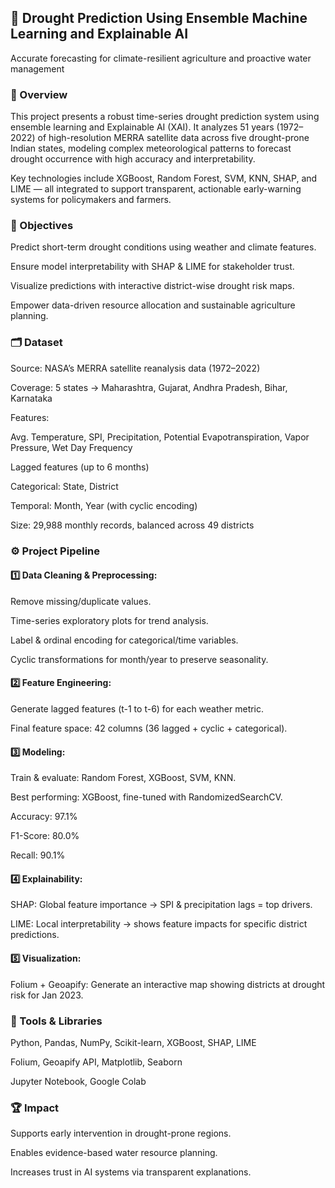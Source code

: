## 🌾 Drought Prediction Using Ensemble Machine Learning and Explainable AI
Accurate forecasting for climate-resilient agriculture and proactive water management

### 📌 Overview
This project presents a robust time-series drought prediction system using ensemble learning and Explainable AI (XAI). It analyzes 51 years (1972–2022) of high-resolution MERRA satellite data across five drought-prone Indian states, modeling complex meteorological patterns to forecast drought occurrence with high accuracy and interpretability.

Key technologies include XGBoost, Random Forest, SVM, KNN, SHAP, and LIME — all integrated to support transparent, actionable early-warning systems for policymakers and farmers.

### 🎯 Objectives
Predict short-term drought conditions using weather and climate features.

Ensure model interpretability with SHAP & LIME for stakeholder trust.

Visualize predictions with interactive district-wise drought risk maps.

Empower data-driven resource allocation and sustainable agriculture planning.

### 🗂️ Dataset
Source: NASA’s MERRA satellite reanalysis data (1972–2022)

Coverage: 5 states → Maharashtra, Gujarat, Andhra Pradesh, Bihar, Karnataka

Features:

Avg. Temperature, SPI, Precipitation, Potential Evapotranspiration, Vapor Pressure, Wet Day Frequency

Lagged features (up to 6 months)

Categorical: State, District

Temporal: Month, Year (with cyclic encoding)

Size: 29,988 monthly records, balanced across 49 districts

### ⚙️ Project Pipeline
#### 1️⃣ Data Cleaning & Preprocessing:

Remove missing/duplicate values.

Time-series exploratory plots for trend analysis.

Label & ordinal encoding for categorical/time variables.

Cyclic transformations for month/year to preserve seasonality.

#### 2️⃣ Feature Engineering:

Generate lagged features (t-1 to t-6) for each weather metric.

Final feature space: 42 columns (36 lagged + cyclic + categorical).

#### 3️⃣ Modeling:

Train & evaluate: Random Forest, XGBoost, SVM, KNN.

Best performing: XGBoost, fine-tuned with RandomizedSearchCV.

Accuracy: 97.1%

F1-Score: 80.0%

Recall: 90.1%

#### 4️⃣ Explainability:

SHAP: Global feature importance → SPI & precipitation lags = top drivers.

LIME: Local interpretability → shows feature impacts for specific district predictions.

#### 5️⃣ Visualization:

Folium + Geoapify: Generate an interactive map showing districts at drought risk for Jan 2023.

### 🧩 Tools & Libraries
Python, Pandas, NumPy, Scikit-learn, XGBoost, SHAP, LIME

Folium, Geoapify API, Matplotlib, Seaborn

Jupyter Notebook, Google Colab

### 🏆 Impact
Supports early intervention in drought-prone regions.

Enables evidence-based water resource planning.

Increases trust in AI systems via transparent explanations.
